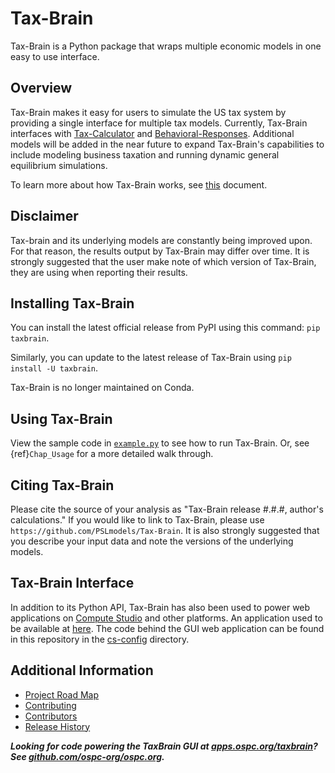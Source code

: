 # Tax-Brain

Tax-Brain is a Python package that wraps multiple economic models in one easy
to use interface.

## Overview

Tax-Brain makes it easy for users to simulate the US tax system by providing a
single interface for multiple tax models. Currently, Tax-Brain interfaces with
[Tax-Calculator](https://github.com/PSLmodels/Tax-Calculator) and
[Behavioral-Responses](https://github.com/PSLmodels/Behavioral-Responses).
Additional models will be added in the near future to expand Tax-Brain's
capabilities to include modeling business taxation and running dynamic
general equilibrium simulations.

To learn more about how Tax-Brain works, see [this](https://github.com/PSLmodels/Tax-Brain/blob/master/DOC.md)
document.

## Disclaimer

Tax-brain and its underlying models are constantly being improved upon. For
that reason, the results output by Tax-Brain may differ over time. It is
strongly suggested that the user make note of which version of Tax-Brain,
they are using when reporting their results.

## Installing Tax-Brain

You can install the latest official release from PyPI using this command:
`pip taxbrain`.

Similarly, you can update to the latest release of Tax-Brain using
`pip install -U taxbrain`.

Tax-Brain is no longer maintained on Conda.

## Using Tax-Brain

View the sample code in [`example.py`](https://github.com/PSLmodels/Tax-Brain/blob/master/example.py) to see how to run Tax-Brain.
Or, see {ref}`Chap_Usage`
for a more detailed walk through.

## Citing Tax-Brain

Please cite the source of your analysis as "Tax-Brain release #.#.#, author's
calculations." If you would like to link to Tax-Brain, please use
`https://github.com/PSLmodels/Tax-Brain`. It is also strongly suggested that
you describe your input data and note the versions of the underlying models.

## Tax-Brain Interface

In addition to its Python API, Tax-Brain has also been used to power web applications on
[Compute Studio](https://compute.studio/) and other platforms. An application used to be available at
[here](https://compute.studio/PSLmodels/Tax-Brain/). The code behind the
GUI web application can be found in this repository in the [cs-config](https://github.com/PSLmodels/Tax-Brain/tree/master/cs-config)
directory.

## Additional Information

* [Project Road Map](https://github.com/PSLmodels/Tax-Brain/blob/master/ROADMAP.md)
* [Contributing](https://github.com/PSLmodels/Tax-Brain/blob/master/CONTRIBUTING.md)
* [Contributors](https://github.com/PSLmodels/Tax-Brain/graphs/contributors)
* [Release History](https://github.com/PSLmodels/Tax-Brain/blob/master/RELEASES.md)


***Looking for code powering the TaxBrain GUI at [apps.ospc.org/taxbrain](https://apps.ospc.org/taxbrain)? See [github.com/ospc-org/ospc.org](https://github.com/ospc-org/ospc.org).***